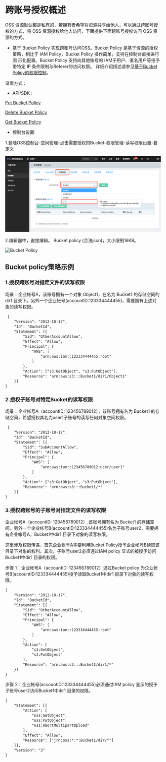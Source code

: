 # 跨账号授权概述

OSS 资源默认都是私有的，若拥有者希望将资源共享给他人，可以通过跨账号授权的方式，将 OSS 资源授权给他人访问，下面提供下面跨账号授权访问 OSS 资源的方式。

- 基于 Bucket Policy 实现跨账号访问OSS。Bucket Policy 是基于资源的授权策略，相比于 IAM Policy，Bucket Policy 操作简单，支持在控制台直接进行图
形化配置。Bucket Policy 支持向其他账号的 IAM子用户、匿名用户等授予带特定 IP 条件限制与Referer的访问权限。
详细介绍描述请参见[基于Bucket Policy的权限控制](../../Operation-Guide/Access-Control/Access-Control-Base-On-Bucket-Policy.md)。

设置方式：

* API/SDK :

[Put Bucket Policy](../../API-Reference-S3-Compatible/Compatibility-API/Operations-On-Bucket/Put-Bucket-Policy-2.md)

[Delete Bucket Policy](../../API-Reference-S3-Compatible/Compatibility-API/Operations-On-Bucket/Delete-Bucket-Policy-2.md)

[Get Bucket Policy](../../API-Reference-S3-Compatible/Compatibility-API/Operations-On-Bucket/Get-Bucket-Policy-2.md)

* 控制台设置:

1.登陆OSS控制台-空间管理-点击需要授权的Bucket-权限管理-读写权限设置-自定义

![Bucket Policy](../../../../../image/Object-Storage-Service/OSS-118.png)

2.编辑器中，直接编辑。
Bucket policy (合法json)，大小限制16KB。

![Bucket Policy](../../../../../image/Object-Storage-Service/OSS-119.png)

## Bucket policy策略示例

### 1.授权跨账号对指定文件的读写权限

场景：企业帐号A，该账号拥有一个对象 Object1，在名为 Bucket1 的存储空间的 dir1 目录下。另外一个企业帐号(accountID:123334444455)，需要拥有上述对象的读写权限。

```
 {
	"Version": "2012-10-17",
	"Id": "BucketId",
	"Statement": [{
		"Sid": "OtherAccountAllow",
		"Effect": "Allow",
		"Principal": {
			"AWS": [
				"arn:aws:iam::123334444455:root"
			]
		},
		"Action": ["s3:GetObject", "s3:PutObject"],
		"Resource": "arn:aws:s3:::Bucket1/dir1/Object1"
	}]
}
```
### 2.授权子账号对特定Bucket的读写权限

场景：企业帐号A（accountID: 123456789012），该账号拥有名为 Bucket1 的存储空间，希望授权其名为user1子账号的读写任何对象空间权限。

```
 {
	"Version": "2012-10-17",
	"Id": "BucketId",
	"Statement": [{
		"Sid": "SubAccountAllow",
		"Effect": "Allow",
		"Principal": {
			"AWS": [
				"arn:aws:iam::123456789012:user/user1"
			]
		},
		"Action": ["s3:GetObject", "s3:PutObject"],
		"Resource": "arn:aws:s3:::Bucket1/*"
	}]
}
```
### 3.授权跨账号的子账号对指定文件的读写权限


企业帐号A（accountID: 123456789012）,该账号拥有名为 Bucket1 的存储空间。另外一个企业帐号B(accountID:123334444455)名为子账号user2，需要拥有企业帐号A，Bucket1中dir1 目录下对象的读写权限。

这里涉及权限传递，首先企业帐号A需要利用Bucket Policy授予企业帐号B读取该目录下对象的权利。其次，子账号user2必须通过IAM policy 显式的被授予访问Bucket1中dir1 目录的权限。

步骤 1：企业帐号A（accountID: 123456789012）通过Bucket policy 为企业帐号B(accountID:123334444455)授予读取Bucket1中dir1 目录下对象的读写权限。

```
{
	"Version": "2012-10-17",
	"Id": "BucketId",
	"Statement": [{
		"Sid": "OtherAccountAllow",
		"Effect": "Allow",
		"Principal": {
			"AWS": [
				"arn:aws:iam::123334444455:root"
			]
		},
		"Action": [
			"s3:GetObject",
			"s3:PutObject"
		],
		"Resource": "arn:aws:s3:::Bucket1/dir1/*"
	}]
}
```

步骤 2：企业帐号(accountID:123334444455)必须通过IAM policy 显示的授予子账号user2访问Bucket1中dir1 目录的权限。

```
{
	"Statement": [{
		"Action": [
			"oss:GetObject",
			"oss:PutObject",
			"oss:AbortMultipartUpload"
		],
		"Effect": "Allow",
		"Resource": ["jrn:oss:*:*:Bucket1/dir/*"]
	}],
	"Version": "3"
}

```


